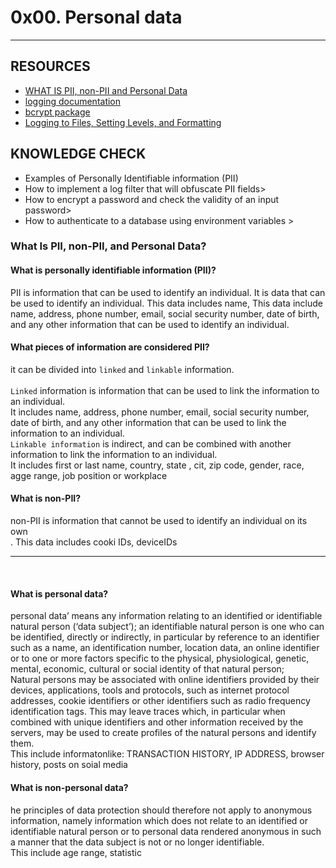 <!DOCTYPE html>
<html lang="en">
    <head>
        <meta charset="UTF-8">
    </head>
    <body>
        <h1>0x00. Personal data</h1>
        <hr>
        <h2> RESOURCES</h2>
        <p>
            <ul>
                <li><a href="https://intranet.alxswe.com/rltoken/jf71oYqiETchcVhPzQVnyg"> WHAT IS PII, non-PII and Personal Data</a></li>
                <li><a href="https://intranet.alxswe.com/rltoken/W2JiHD6cbJY1scJORyLqnw">logging documentation</a></li>
                <li><a href="https://intranet.alxswe.com/rltoken/41oaQXfzwnF1i-wT8W0vHw">bcrypt package</a></li>
                <li><a href="https://intranet.alxswe.com/rltoken/XCpI9uvguxlTCsAeRCW6SA">Logging to Files, Setting Levels, and Formatting</a></li>
            </ul>
        </p>
        <h2> KNOWLEDGE CHECK</h2>
        <p>
            <ul>
                <li>Examples of Personally Identifiable information (PII)</li>
                <li>How to implement a log filter that will obfuscate PII fields></li>
                <li>How to encrypt a password and check the validity of an input password></li>
                <li>How to authenticate to a database using environment variables  ></li> 
            </ul> 
        </p>
        <h3>What Is PII, non-PII, and Personal Data?</h3> 
        <p>
            <h4>What is personally identifiable information (PII)?</h4>
            <p> 
                PII is information that can be used to identify an individual. It is data that can be used to identify an individual. This data includes name,
                This data include name, address, phone number, email, social security number, date of birth, and any other information that can be used to identify an individual.<br>
            </p>
            <h4>What pieces of information are considered PII?</h4>
            <p>
                it can be divided into <code>linked</code> and <code>linkable</code> information. <br>
                <br>
                <code>Linked</code> information is information that can be used to link the information to an individual. <br>
                It includes name, address, phone number, email, social security number, date of birth, and any other information that can be used to link the information to an individual.<br>
                <code>Linkable information</code> is indirect, and can be combined with another information to link the information to an individual. <br>
                It includes first or last name, country, state , cit, zip code, gender, race, agge range, job position or workplace                
            </p>
            <h4>What is non-PII?</h4>
            <p>
                non-PII is information that cannot be used to identify an individual on its own<br>. This data includes cooki IDs, deviceIDs<br>
            </p>
            <hr> 
            <br>
            <h4>What is personal data?</h4>
            <p>personal data’ means any information relating to an identified or identifiable natural person (‘data subject’); an identifiable natural person is one who can be identified, directly or indirectly, in particular by reference to an identifier such as a name, an identification number, location data, an online identifier or to one or more factors specific to the physical, physiological, genetic, mental, economic, cultural or social identity of that natural person; <br>
            Natural persons may be associated with online identifiers provided by their devices, applications, tools and protocols, such as internet protocol addresses, cookie identifiers or other identifiers such as radio frequency identification tags. This may leave traces which, in particular when combined with unique identifiers and other information received by the servers, may be used to create profiles of the natural persons and identify them. <br>
            This include informatonlike: TRANSACTION HISTORY, IP ADDRESS, browser history, posts on soial media
            </p>
            <h4>What is non-personal data?</h4>
            <p> he principles of data protection should therefore not apply to anonymous information, namely information which does not relate to an identified or identifiable natural person or to personal data rendered anonymous in such a manner that the data subject is not or no longer identifiable. <br>
            This include age range, statistic
            </p>
        </p>
    </body>    
</html>
